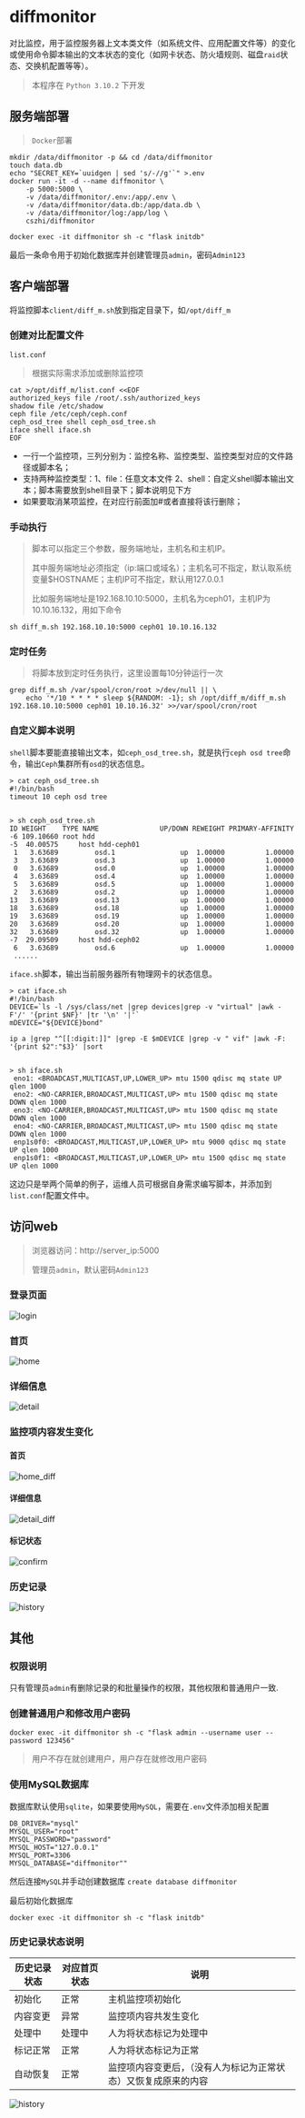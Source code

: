 # diffmonitor
对比监控，用于监控服务器上文本类文件（如系统文件、应用配置文件等）的变化或使用命令脚本输出的文本状态的变化（如网卡状态、防火墙规则、磁盘`raid`状态、交换机配置等等）。

> 本程序在 `Python 3.10.2` 下开发

## 服务端部署
> `Docker`部署
```
mkdir /data/diffmonitor -p && cd /data/diffmonitor
touch data.db
echo "SECRET_KEY=`uuidgen | sed 's/-//g'`" >.env
docker run -it -d --name diffmonitor \
    -p 5000:5000 \
    -v /data/diffmonitor/.env:/app/.env \
    -v /data/diffmonitor/data.db:/app/data.db \
    -v /data/diffmonitor/log:/app/log \
    cszhi/diffmonitor

docker exec -it diffmonitor sh -c "flask initdb" 
```
最后一条命令用于初始化数据库并创建管理员`admin`，密码`Admin123`

## 客户端部署
将监控脚本`client/diff_m.sh`放到指定目录下，如`/opt/diff_m`

### 创建对比配置文件 
`list.conf`
> 根据实际需求添加或删除监控项
```
cat >/opt/diff_m/list.conf <<EOF
authorized_keys file /root/.ssh/authorized_keys
shadow file /etc/shadow
ceph file /etc/ceph/ceph.conf
ceph_osd_tree shell ceph_osd_tree.sh
iface shell iface.sh
EOF
```
- 一行一个监控项，三列分别为：监控名称、监控类型、监控类型对应的文件路径或脚本名；
- 支持两种监控类型：1、file：任意文本文件 2、shell：自定义shell脚本输出文本；脚本需要放到shell目录下；脚本说明见下方
- 如果要取消某项监控，在对应行前面加#或者直接将该行删除；

### 手动执行 
> 脚本可以指定三个参数，服务端地址，主机名和主机IP。
>
> 其中服务端地址必须指定（ip:端口或域名）；主机名可不指定，默认取系统变量$HOSTNAME；主机IP可不指定，默认用127.0.0.1
>
> 比如服务端地址是192.168.10.10:5000，主机名为ceph01，主机IP为10.10.16.132，用如下命令

```
sh diff_m.sh 192.168.10.10:5000 ceph01 10.10.16.132
```

### 定时任务
> 将脚本放到定时任务执行，这里设置每10分钟运行一次
```
grep diff_m.sh /var/spool/cron/root >/dev/null || \
    echo '*/10 * * * * sleep ${RANDOM: -1}; sh /opt/diff_m/diff_m.sh 192.168.10.10:5000 ceph01 10.10.16.32' >>/var/spool/cron/root
```

### 自定义脚本说明
`shell`脚本要能直接输出文本，如`ceph_osd_tree.sh`，就是执行`ceph osd tree`命令，输出`Ceph`集群所有`osd`的状态信息。
```
> cat ceph_osd_tree.sh 
#!/bin/bash
timeout 10 ceph osd tree


> sh ceph_osd_tree.sh
ID WEIGHT    TYPE NAME               UP/DOWN REWEIGHT PRIMARY-AFFINITY 
-6 109.10660 root hdd                                                  
-5  40.00575     host hdd-ceph01                                   
 1   3.63689         osd.1                up  1.00000          1.00000 
 3   3.63689         osd.3                up  1.00000          1.00000 
 0   3.63689         osd.0                up  1.00000          1.00000 
 4   3.63689         osd.4                up  1.00000          1.00000 
 5   3.63689         osd.5                up  1.00000          1.00000 
 2   3.63689         osd.2                up  1.00000          1.00000 
13   3.63689         osd.13               up  1.00000          1.00000 
18   3.63689         osd.18               up  1.00000          1.00000 
19   3.63689         osd.19               up  1.00000          1.00000 
20   3.63689         osd.20               up  1.00000          1.00000 
32   3.63689         osd.32               up  1.00000          1.00000 
-7  29.09509     host hdd-ceph02                                   
 6   3.63689         osd.6                up  1.00000          1.00000
 ......
```

`iface.sh`脚本，输出当前服务器所有物理网卡的状态信息。
```
> cat iface.sh
#!/bin/bash
DEVICE=`ls -l /sys/class/net |grep devices|grep -v "virtual" |awk -F'/' '{print $NF}' |tr '\n' '|'`
mDEVICE="${DEVICE}bond"

ip a |grep "^[[:digit:]]" |grep -E $mDEVICE |grep -v " vif" |awk -F: '{print $2":"$3}' |sort


> sh iface.sh
 eno1: <BROADCAST,MULTICAST,UP,LOWER_UP> mtu 1500 qdisc mq state UP qlen 1000
 eno2: <NO-CARRIER,BROADCAST,MULTICAST,UP> mtu 1500 qdisc mq state DOWN qlen 1000
 eno3: <NO-CARRIER,BROADCAST,MULTICAST,UP> mtu 1500 qdisc mq state DOWN qlen 1000
 eno4: <NO-CARRIER,BROADCAST,MULTICAST,UP> mtu 1500 qdisc mq state DOWN qlen 1000
 enp1s0f0: <BROADCAST,MULTICAST,UP,LOWER_UP> mtu 9000 qdisc mq state UP qlen 1000
 enp1s0f1: <BROADCAST,MULTICAST,UP,LOWER_UP> mtu 1500 qdisc mq state UP qlen 1000
```

这边只是举两个简单的例子，运维人员可根据自身需求编写脚本，并添加到`list.conf`配置文件中。

## 访问web
> 浏览器访问：http://server_ip:5000
>
> 管理员`admin`，默认密码`Admin123`

### 登录页面
![login](diffmonitor/static/images/login.png)

### 首页
![home](diffmonitor/static/images/home.png)

### 详细信息
![detail](diffmonitor/static/images/detail.png)


### 监控项内容发生变化
#### 首页
![home_diff](diffmonitor/static/images/home_diff.png)

#### 详细信息
![detail_diff](diffmonitor/static/images/detail_diff.png)

#### 标记状态
![confirm](diffmonitor/static/images/confirm.png)

### 历史记录
![history](diffmonitor/static/images/history.png)

## 其他
### 权限说明
只有管理员`admin`有删除记录的和批量操作的权限，其他权限和普通用户一致.

### 创建普通用户和修改用户密码
```
docker exec -it diffmonitor sh -c "flask admin --username user --password 123456"
```
> 用户不存在就创建用户，用户存在就修改用户密码

### 使用MySQL数据库
数据库默认使用`sqlite`，如果要使用`MySQL`，需要在`.env`文件添加相关配置
```
DB_DRIVER="mysql"
MYSQL_USER="root"
MYSQL_PASSWORD="password"
MYSQL_HOST="127.0.0.1"
MYSQL_PORT=3306
MYSQL_DATABASE="diffmonitor""
```
然后连接`MySQL`并手动创建数据库 `create database diffmonitor`

最后初始化数据库
```
docker exec -it diffmonitor sh -c "flask initdb"
```

### 历史记录状态说明

| 历史记录状态 | 对应首页状态 | 说明                                 |
| ------------ | ------------ | ------------------------------------ |
| 初始化       | 正常         | 主机监控项初始化                   |
| 内容变更     | 异常         | 监控项内容共发生变化                 |
| 处理中       | 处理中       | 人为将状态标记为处理中               |
| 标记正常     | 正常         | 人为将状态标记为正常                 |
| 自动恢复     | 正常         | 监控项内容变更后，（没有人为标记为正常状态）又恢复成原来的内容 |

![history](diffmonitor/static/images/history.png)